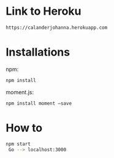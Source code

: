 
# Link to Heroku

```bash
https://calanderjohanna.herokuapp.com
```

# Installations

npm: 
```bash
npm install
```

moment.js: 
```bash
npm install moment –save
```

# How to

```bash
npm start 
 Go --> localhost:3000
```
